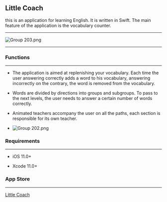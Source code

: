 ## Little Coach

this is an application for learning English. It is written in Swift. The main feature of the application is the vocabulary counter.

____

![Group 203.png](/Users/pavellyutikov/Documents/GitHub/LittleCoach/screenshot/Group%20203.png)

____

### Functions

____

- The application is aimed at replenishing your vocabulary. Each time the user answering correctly adds a word to his vocabulary, answering incorrectly on the contrary, the word is removed from the vocabulary.

- Words are divided by directions into groups and subgroups. To pass to the next levels, the user needs to answer a certain number of words correctly.

- Animated teachers accompany the user on all the paths, each section is responsible for its own teacher.

- <img src="file:///Users/pavellyutikov/Documents/GitHub/LittleCoach/screenshot/Group%20202.png" title="" alt="Group 202.png" data-align="center">



### Requirements

____

- iOS 11.0+

- Xcode 11.0+

### App Store

____

[Little Coach](https://apps.apple.com/us/app/little-coach/id1608301622https://apps.apple.com/us/app/little-coach/id1608301622)
